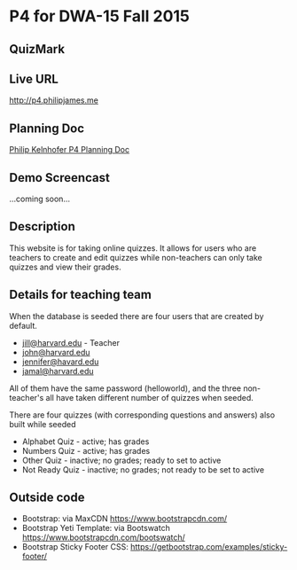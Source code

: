 # P4 for DWA-15 Fall 2015
## QuizMark

## Live URL
<http://p4.philipjames.me>

## Planning Doc
[Philip Kelnhofer P4 Planning Doc](http://bit.ly/1ORWQcg)

## Demo Screencast
...coming soon...

## Description
This website is for taking online quizzes. It allows for users who are teachers to create and edit quizzes while non-teachers can only take quizzes and view their grades.

## Details for teaching team
When the database is seeded there are four users that are created by default. 
* jill@harvard.edu - Teacher
* john@harvard.edu
* jennifer@havard.edu
* jamal@harvard.edu

All of them have the same password (helloworld), and the three non-teacher's all have taken different number of quizzes when seeded.

There are four quizzes (with corresponding questions and answers) also built while seeded
* Alphabet Quiz - active; has grades
* Numbers Quiz - active; has grades
* Other Quiz - inactive; no grades; ready to set to active
* Not Ready Quiz - inactive; no grades; not ready to be set to active


## Outside code
* Bootstrap: via MaxCDN <https://www.bootstrapcdn.com/>
* Bootstrap Yeti Template: via Bootswatch <https://www.bootstrapcdn.com/bootswatch/>
* Bootstrap Sticky Footer CSS: <https://getbootstrap.com/examples/sticky-footer/>